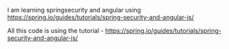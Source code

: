 I am learning springsecurity and angular using https://spring.io/guides/tutorials/spring-security-and-angular-js/

All this code is using the tutorial - https://spring.io/guides/tutorials/spring-security-and-angular-js/
